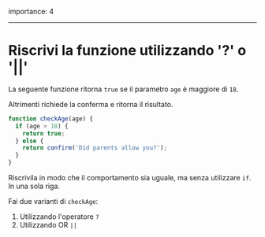 importance: 4

---

# Riscrivi la funzione utilizzando '?' o '||'

La seguente funzione ritorna `true` se il parametro `age` è maggiore di `18`.

Altrimenti richiede la conferma e ritorna il risultato.

```js
function checkAge(age) {
  if (age > 18) {
    return true;
  } else {
    return confirm('Did parents allow you?');
  }
}
```

Riscrivila in modo che il comportamento sia uguale, ma senza utilizzare `if`. In una sola riga.

Fai due varianti di `checkAge`:

1. Utilizzando l'operatore `?`
2. Utilizzando OR `||`
